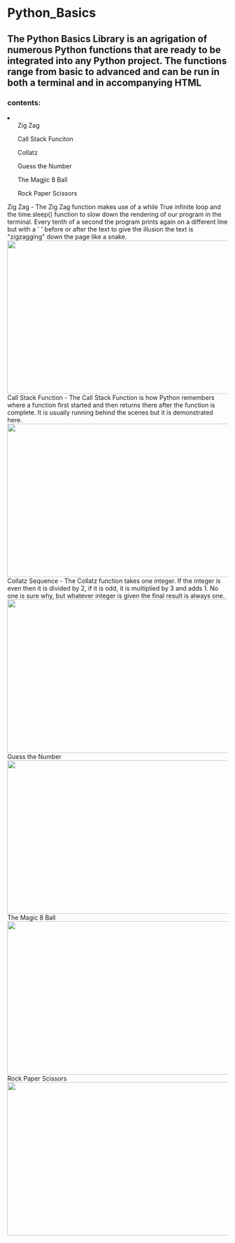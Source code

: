 # Python_Basics
<h2>The Python Basics Library is an agrigation of numerous Python functions that are ready to be integrated into any Python project. The functions range from basic to advanced and can be run in both a terminal and in accompanying HTML</h2>

<h3>contents:</h3>
<li>
  <ul>Zig Zag</ul>
  <ul>Call Stack Funciton</ul>
  <ul>Collatz</ul>
  <ul>Guess the Number</ul>
  <ul>The Magjic 8 Ball</ul>
    <ul>Rock Paper Scissors</ul>
</li>


<div>Zig Zag - The Zig Zag function makes use of a while True infinite loop and the time.sleep() function to slow down the rendering of our program in the terminal. Every tenth of a second the program prints again on a different line but with a ' ' before or after the text to give the illusion the text is "zigzagging" down the page like a snake.</div>
<img src="https://github.com/JpBongiovanni/Python_Basics/blob/main/movies/zigzag.gif" width="530" height="350" />

<div>Call Stack Function - The Call Stack Function is how Python remembers where a function first started and then returns there after the function is complete. It is usually running behind the scenes but it is demonstrated here. </div>
<img src="https://github.com/JpBongiovanni/Python_Basics/blob/main/movies/abcdCallStack.gif" width="530" height="350" />

<div>Collatz Sequence - The Collatz function takes one integer. If the integer is even then it is divided by 2, if it is odd, it is multiplied by 3 and adds 1. No one is sure why, but whatever integer is given the final result is always one.</div>
<img src="https://github.com/JpBongiovanni/Python_Basics/blob/main/movies/collatz.gif" width="530" height="350" />

<div>Guess the Number</div>
<img src="https://github.com/JpBongiovanni/Python_Basics/blob/main/movies/guessTheNumber.gif" width="530" height="350" />

<div>The Magic 8 Ball</div>
<img src="https://github.com/JpBongiovanni/Python_Basics/blob/main/movies/magic8ball.gif" width="530" height="350" />

<div>Rock Paper Scissors</div>
<img src="https://github.com/JpBongiovanni/Python_Basics/blob/main/movies/rock_paper_scissors.gif" width="530" height="350" />






